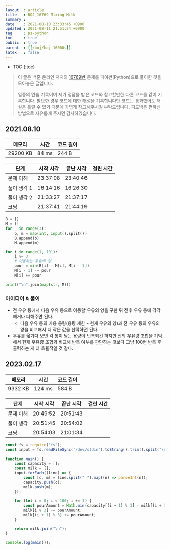 ```yaml
---
layout  : article
title   : BOJ_16769 Mixing Milk
summary : 
date    : 2021-08-10 23:33:45 +0900
updated : 2021-08-11 21:51:24 +0900
tag     : ps-python
toc     : true
public  : true
parent  : [[/boj/boj-16000s]]
latex   : false
---
```

* TOC
{:toc}

> 이 글은 백준 온라인 저지의 [16769번](https://www.acmicpc.net/problem/16769) 문제를 파이썬(Python)으로 풀이한 것을 모아놓은 글입니다.
>
> 일종의 연습 기록이며 제가 정답을 받은 코드와 참고할만한 다른 코드를 같이 기록합니다. 필요한 경우 코드에 대한 해설을 기록합니다만 코드는 통과했어도 해설은 틀릴 수 있기 때문에 가볍게 참고해주시길 부탁드립니다. 피드백은 편하신 방법으로 자유롭게 주시면 감사하겠습니다.

## 2021.08.10

| 메모리    | 시간  | 코드 길이 |
| --------- | ----- | --------- |
| 29200 KB  | 84 ms | 244 B     |

| 단계        | 시작 시각 | 끝난 시각 | 걸린 시간 |
| ---------   | --------- | --------- | --------- |
| 문제 이해   | 23:37:08  | 23:40:46  |           |
| 풀이 생각 1 | 16:14:16  | 16:26:30  |           |
| 풀이 생각 2 | 21:33:27  | 21:37:17  |           |
| 코딩        | 21:37:41  | 21:44:19  |           |

```python
B = []
M = []
for _ in range(3):
    b, m = map(int, input().split())
    B.append(b)
    M.append(m)

for i in range(1, 101):
    i %= 3
    # 이동하는 우유의 양
    pour = min(B[i] - M[i], M[i - 1])
    M[i - 1] -= pour
    M[i] += pour

print("\n".join(map(str, M)))
```

### 아이디어 & 풀이

* 전 우유 통에서 다음 우유 통으로 이동할 우유의 양을 구한 뒤 전후 우유 통에 각각 빼거나 더해주면 된다.
    * 다음 우유 통의 가용 용량(용량 제한 - 현재 우유의 양)과 전 우유 통의 우유의 양을 비교해서 더 작은 값을 선택하면 된다.
* 우유를 옮기다 보면 각 통이 담는 용량이 반복되긴 하지만 전의 우유량 조합을 기억해서 현재 우유량 조합과 비교해 반복 여부를 판단하는 것보다 그냥 100번 반복 후 출력하는 게 더 효율적일 것 같다.

## 2023.02.17

| 메모리    | 시간  | 코드 길이 |
| --------- | ----- | --------- |
| 9332 KB  | 124 ms | 584 B     |

| 단계        | 시작 시각 | 끝난 시각 | 걸린 시간 |
| ---------   | --------- | --------- | --------- |
| 문제 이해   | 20:49:52 | 20:51:43 |
| 풀이 생각   | 20:51:45 | 20:54:02 |
| 코딩       | 20:54:03 | 21:01:34 |

```js
const fs = require("fs");
const input = fs.readFileSync('/dev/stdin').toString().trim().split("\n");

function main() {
    const capacity = [];
    const milk = [];
    input.forEach((line) => {
        const [c, m] = line.split(" ").map((n) => parseInt(n));
        capacity.push(c);
        milk.push(m);
    });

    for (let i = 0; i < 100; i += 1) {
        const pourAmount = Math.min(capacity[(i + 1) % 3] - milk[(i + 1) % 3], milk[i % 3]);
        milk[i % 3] -= pourAmount;
        milk[(i + 1) % 3] += pourAmount;
    }

    return milk.join("\n");
}

console.log(main());
```

